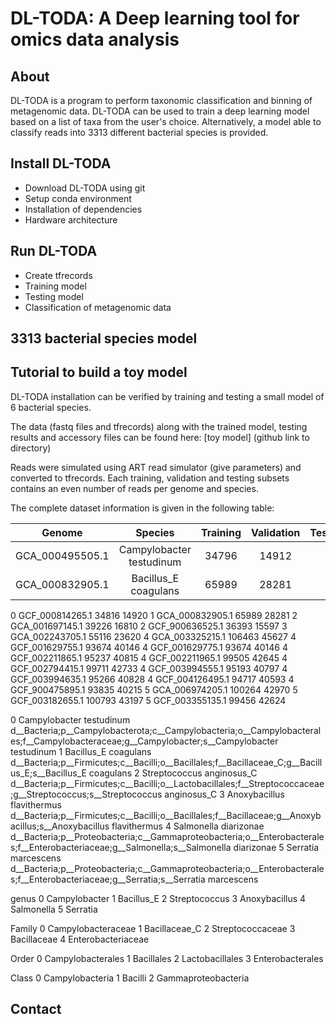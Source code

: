 # DL-TODA: A Deep learning tool for omics data analysis

## About
DL-TODA is a program to perform taxonomic classification and binning of metagenomic data. 
DL-TODA can be used to train a deep learning model based on a list of taxa from the user's choice.
Alternatively, a model able to classify reads into 3313 different bacterial species is provided.

## Install DL-TODA
- Download DL-TODA using git
- Setup conda environment
- Installation of dependencies
- Hardware architecture

## Run DL-TODA
- Create tfrecords
- Training model
- Testing model
- Classification of metagenomic data

## 3313 bacterial species model

## Tutorial to build a toy model
DL-TODA installation can be verified by training and testing a small model of 6 bacterial species.

The data (fastq files and tfrecords) along with the trained model, testing results and accessory files can be found here: [toy model] (github link to directory)

Reads were simulated using ART read simulator (give parameters) and converted to tfrecords. Each training, validation and testing subsets contains an even number of reads per genome and species. 

The complete dataset information is given in the following table:

| Genome | Species | Training | Validation | Testing |
|:------:|:-------:|:--------:|:----------:|:-------:|
|GCA_000495505.1| Campylobacter testudinum |   34796  |   14912    |         |
|GCA_000832905.1| Bacillus_E coagulans |   65989  |   28281    |         |




0       GCF_000814265.1 34816   14920
1       GCA_000832905.1 65989   28281
2       GCA_001697145.1 39226   16810
2       GCF_900636525.1 36393   15597
3       GCA_002243705.1 55116   23620
4       GCA_003325215.1 106463  45627
4       GCF_001629755.1 93674   40146
4       GCF_001629775.1 93674   40146
4       GCF_002211865.1 95237   40815
4       GCF_002211965.1 99505   42645
4       GCF_002794415.1 99711   42733
4       GCF_003994555.1 95193   40797
4       GCF_003994635.1 95266   40828
4       GCF_004126495.1 94717   40593
4       GCF_900475895.1 93835   40215
5       GCA_006974205.1 100264  42970
5       GCF_003182655.1 100793  43197
5       GCF_003355135.1 99456   42624



0 Campylobacter testudinum d__Bacteria;p__Campylobacterota;c__Campylobacteria;o__Campylobacterales;f__Campylobacteraceae;g__Campylobacter;s__Campylobacter testudinum
1 Bacillus_E coagulans d__Bacteria;p__Firmicutes;c__Bacilli;o__Bacillales;f__Bacillaceae_C;g__Bacillus_E;s__Bacillus_E coagulans
2 Streptococcus anginosus_C d__Bacteria;p__Firmicutes;c__Bacilli;o__Lactobacillales;f__Streptococcaceae;g__Streptococcus;s__Streptococcus anginosus_C
3 Anoxybacillus flavithermus d__Bacteria;p__Firmicutes;c__Bacilli;o__Bacillales;f__Bacillaceae;g__Anoxybacillus;s__Anoxybacillus flavithermus
4 Salmonella diarizonae d__Bacteria;p__Proteobacteria;c__Gammaproteobacteria;o__Enterobacterales;f__Enterobacteriaceae;g__Salmonella;s__Salmonella diarizonae
5 Serratia marcescens d__Bacteria;p__Proteobacteria;c__Gammaproteobacteria;o__Enterobacterales;f__Enterobacteriaceae;g__Serratia;s__Serratia marcescens

genus
0 Campylobacter
1 Bacillus_E
2 Streptococcus
3 Anoxybacillus
4 Salmonella
5 Serratia

Family
0 Campylobacteraceae
1 Bacillaceae_C
2 Streptococcaceae
3 Bacillaceae
4 Enterobacteriaceae

Order
0 Campylobacterales
1 Bacillales
2 Lactobacillales
3 Enterobacterales

Class
0 Campylobacteria
1 Bacilli
2 Gammaproteobacteria


## Contact
